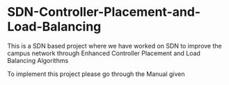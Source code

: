 # SDN-Controller-Placement-and-Load-Balancing
This is a SDN based project where we have worked on SDN to improve the campus network through Enhanced Controller Placement and Load Balancing Algorithms

To implement this project please go through the Manual given
